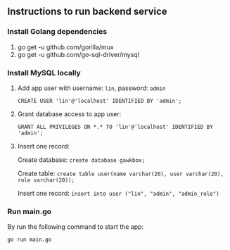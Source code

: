 ## Instructions to run backend service ##

### Install Golang dependencies ###

1. go get -u github.com/gorilla/mux
2. go get -u github.com/go-sql-driver/mysql

### Install MySQL locally ###

1. Add app user with username: `lin`, password: `admin`

    `CREATE USER 'lin'@'localhost' IDENTIFIED BY 'admin';`
    
2. Grant database access to app user: 

    `GRANT ALL PRIVILEGES ON *.* TO 'lin'@'localhost' IDENTIFIED BY 'admin';`
    
3. Insert one record:

    Create database: `create database gawkbox;`
    
    Create table: `create table user(name varchar(20), user varchar(20), role varchar(20));`
    
    Insert one record: `insert into user ("lin", "admin", "admin_role")`
    
### Run main.go ###

By run the following command to start the app:

`go run main.go`
